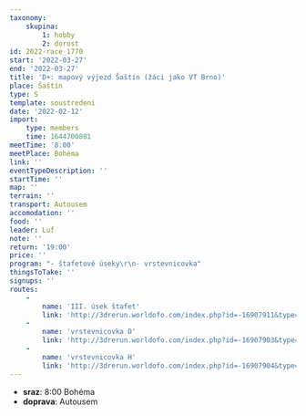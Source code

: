 ```yaml
---
taxonomy:
    skupina:
        1: hobby
        2: dorost
id: 2022-race_1770
start: '2022-03-27'
end: '2022-03-27'
title: 'D+: mapový výjezd Šaštín (žáci jako VT Brno)'
place: Šaštín
type: S
template: soustredeni
date: '2022-02-12'
import:
    type: members
    time: 1644700801
meetTime: '8:00'
meetPlace: Bohéma
link: ''
eventTypeDescription: ''
startTime: ''
map: ''
terrain: ''
transport: Autousem
accomodation: ''
food: ''
leader: Luf
note: ''
return: '19:00'
price: ''
program: "- štafetové úseky\r\n- vrstevnicovka"
thingsToTake: ''
signups: ''
routes:
    -
        name: 'III. úsek štafet'
        link: 'http://3drerun.worldofo.com/index.php?id=-16907911&type=info'
    -
        name: 'vrstevnicovka D'
        link: 'http://3drerun.worldofo.com/index.php?id=-16907903&type=info'
    -
        name: 'vrstevnicovka H'
        link: 'http://3drerun.worldofo.com/index.php?id=-16907904&type=info'
---
```


* **sraz**: 8:00 Bohéma
* **doprava**: Autousem

